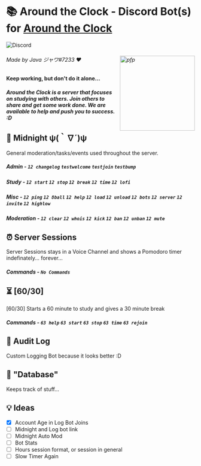 # 📚 Around the Clock - Discord Bot(s) for [Around the Clock](https://discord.gg/nk69jVbJMP)

![Discord](https://discordapp.com/api/guilds/802565984602423367/widget.png?style=banner2)

###### Made by Java ジャワ#7233 ♥ <img align="right" img alt="pfp" src="https://cdn.discordapp.com/attachments/814293652234043392/815606602316382208/totoro-560x301_3.jpg" width=200px>

#### Keep working, but don't do it alone...
 
##### Around the Clock is a server that focuses on studying with others. Join others to share and get some work done. We are available to help and push you to success. :D

## 🌙 Midnight ψ(｀∇´)ψ

General moderation/tasks/events used throughout the server.  

##### Admin - `12 changelog` `testwelcome` `testjoin` `testbump`

##### Study - `12 start` `12 stop` `12 break` `12 time` `12 lofi`

##### Misc - `12 ping` `12 8ball` `12 help` `12 load` `12 unload` `12 bots` `12 server` `12 invite` `12 highlow`

##### Moderation - `12 clear` `12 whois` `12 kick` `12 ban` `12 unban` `12 mute`

## ⏰ Server Sessions

Server Sessions stays in a Voice Channel and shows a Pomodoro timer indefinately... forever...

##### Commands - `No Commands`

## ⏳ [60/30]

[60/30] Starts a 60 minute to study and gives a 30 minute break

##### Commands - `63 help` `63 start` `63 stop` `63 time` `63 rejoin`

## 💬 Audit Log

Custom Logging Bot because it looks better :D

## 💾 "Database"

Keeps track of stuff...

## 💡 Ideas

- [x] Account Age in Log Bot Joins
- [ ] Midnight and Log bot link
- [ ] Midnight Auto Mod
- [ ] Bot Stats
- [ ] Hours session format, or session in general
- [ ] Slow Timer Again